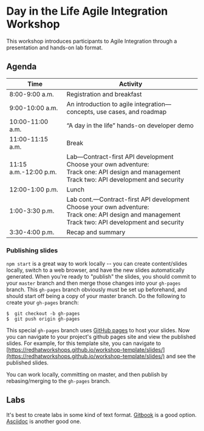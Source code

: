 # Day in the Life Agile Integration Workshop

This workshop introduces participants to Agile Integration through a presentation and hands-on lab format. 


## Agenda

| Time        | Activity           |
| ------------- | ------------- |
| 8:00-9:00 a.m.      | Registration and breakfast |
| 9:00-10:00 a.m.      | An introduction to agile integration—concepts, use cases, and roadmap |
| 10:00-11:00 a.m.      | “A day in the life” hands-on developer demo  |
| 11:00-11:15 a.m.      | Break |
| 11:15 a.m.-12:00 p.m.      | Lab—Contract-first API development<br>Choose your own adventure:<br>Track one: API design and management<br>Track two: API development and security |
| 12:00-1:00 p.m.      | Lunch |
| 1:00-3:30 p.m.      | Lab cont.—Contract-first API development<br>Choose your own adventure:<br>Track one: API design and management<br>Track two: API development and security |
| 3:30-4:00 p.m.      | Recap and summary |

### Publishing slides

`npm start` is a great way to work locally -- you can create content/slides locally, switch to a web browser, and have the new slides automatically generated. When you're ready to "publish" the slides, you should commit to your `master` branch and then merge those changes into your `gh-pages` branch. This `gh-pages` branch obviously must be set up beforehand, and should start off being a copy of your master branch. Do the following to create your `gh-pages` branch:

```
$  git checkout -b gh-pages
$  git push origin gh-pages
```

This special `gh-pages` branch uses [GitHub pages](https://pages.github.com) to host your slides. Now you can navigate to your project's github pages site and view the published slides. For example, for this template site, you can navigate to [https://redhatworkshops.github.io/workshop-template/slides/](https://redhatworkshops.github.io/workshop-template/slides/) and see the published slides. 

You can work locally, committing on master, and then publish by rebasing/merging to the `gh-pages` branch. 


## Labs

It's best to create labs in some kind of text format. [Gitbook](https://github.com/GitbookIO/gitbook/blob/master/docs/setup.md) is a good option. [Asciidoc](http://asciidoc.org) is another good one. 
